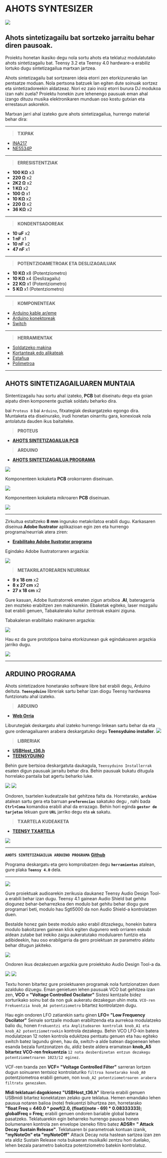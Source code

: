 # AHOTS SYNTESIZER

![](https://github.com/ABICoop/Ahots-Syntesizer/blob/main/portada.png?raw=true)

## Ahots sintetizagailu bat sortzeko jarraitu behar diren pausoak.
Proiektu honetan ikasiko degu nola sortu ahots eta teklatuz modulatutako ahots sintetizagailu bat. Teensy 3.2 eta Teensy 4.0 hardware-a erabiliz lortuko dugu sintetizagailua martxan jartzea.

Ahots sintetizagailu bat sortzearen ideia etorri zen etorkizunerako lan pentsatze moduan. Nola pertsona batzuek lan egiten dute soinuak sortzez eta sintetizadoreekin aldatzeaz. Nori ez zaio inoiz etorri burura DJ modukoa izan nahi zuela? Proiektu honekin zure lehenengo pausuak eman ahal izango dituzu musika elektronikaren munduan oso kostu gutxian eta errestasun askorekin.

Martxan jarri ahal izateko gure ahots sintetizagailua, hurrengo material behar dira:

***

> **TXIPAK**                     
* [INA217](https://www.amazon.es/Reland-Sun-INA217P-INA217-INA217AIP/dp/B09M3473CX/ref=sr_1_2?__mk_es_ES=%C3%85M%C3%85%C5%BD%C3%95%C3%91&crid=1EB6WGADDAC3R&keywords=ina217&qid=1676304989&sprefix=ina217%2Caps%2C91&sr=8-2) 
* [NE5534P](https://www.amazon.es/HUABAN-Amplificador-operativo-NE5534-unidades/dp/B0BGKPV8YF/ref=sr_1_1?__mk_es_ES=%C3%85M%C3%85%C5%BD%C3%95%C3%91&crid=AB7LONQZ8L7R&keywords=ne5534&qid=1676305036&sprefix=ne5534%2Caps%2C90&sr=8-1)

***

> **ERRESISTENTZIAK**
* **100 KΩ**  x3
* **220 Ω**  x2
* **2K2 Ω**  x2
* **1 KΩ**  x2
* **100 Ω**  x1
* **10 KΩ**  x2
* **220 Ω**  x2
* **36 KΩ**  x2

***

> **KONDENTSADOREAK**

* **10 uF**  x2
* **1 nF**  x1
* **10 nF**  x2
* **47 nF**  x1

***

> **POTENTZIOAMETROAK ETA DESLIZAGAILUAK**

* **10 KΩ**  x8 (Potentziometro)
* **10 KΩ**  x4 (Deslizagailu)
* **22 KΩ**  x1 (Potentziometro)
* **5 KΩ**  x1 (Potentziometro)

***

> **KOMPONENTEAK**
* [Arduino kable ar/eme](https://www.amazon.com/DEPEPE-2-54mm-Headers-Arduino-Prototype/dp/B074HVBTZ4?dchild=1&keywords=female+header&qid=1614277638&sr=8-3&linkCode=sl1&tag=opegreene-20&linkId=75c0eb8c0478cfef148c03a78898a051&language=en_US&ref_=as_li_ss_tl)
* [Arduino konektoreak](https://www.amazon.com/Elegoo-EL-CP-004-Multicolored-Breadboard-arduino/dp/B01EV70C78?crid=2TGFZ04R0CTBC&dchild=1&keywords=jumper+wires+female+to+male&qid=1616433451&sprefix=jumper+wire,aps,426&sr=8-1-spons&psc=1&spLa=ZW5jcnlwdGVkUXVhbGlmaWVyPUEyU1IwMjFYUUQzQTEwJmVuY3J5cHRlZElkPUEwNjY4NjU2RzRDWkE1QVFHMFdSJmVuY3J5cHRlZEFkSWQ9QTA5NDUzMjExRUtQVk9KOTU5MVg5JndpZGdldE5hbWU9c3BfYXRmJmFjdGlvbj1jbGlja1JlZGlyZWN0JmRvTm90TG9nQ2xpY2s9dHJ1ZQ%3D%3D&linkCode=sl1&tag=opegreene-20&linkId=2b274fdd7e99e5950ab9fd82304d5d3c&language=en_US&ref_=as_li_ss_tl)
* [Switch](https://www.amazon.es/Aussel-posiciones-interruptor-palanca-Arduino/dp/B077D9FRGL/ref=sr_1_5?keywords=switch+arduino&qid=1676486772&sprefix=switch+ard%2Caps%2C96&sr=8-5)

***

> **HERRAMIENTAK**
* [Soldatzeko makina](https://www.google.com/shopping/product/5042715519988754151?q=estacion+de+soldadura&prds=epd:17283412033935127216,eto:17283412033935127216_0,rsk:PC_3058408035792851722&sa=X&ved=0ahUKEwi769iqtIH2AhUGSfEDHTTRCMsQ9pwGCAU)
* [Kortanteak edo alikateak](https://www.google.com/shopping/product/1?q=cortante&prds=epd:8859887341376829913,eto:8859887341376829913_0,pid:8859887341376829913&sa=X&ved=0ahUKEwjgp7jYtIH2AhWxRPEDHVwxBD8Q9pwGCAc)
* [Estañua](https://es.rs-online.com/web/p/estano-e-hilo-de-soldar/1047189?cm_mmc=ES-PLA-DS3A-_-google-_-CSS_ES_ES_Herramienta_El%C3%A9ctrica_y_Soldadura_Whoop+(2)-_-(ES:Whoop!)+Esta%C3%B1o+e+Hilo+de+Soldar-_-1047189&matchtype=&pla-305619873070&gclid=Cj0KCQiAu62QBhC7ARIsALXijXTX-TMjnpBkwoCMX4DuGWD5Kg1hb9i8SoM2XOcIjuM4Jp8HE7iA6VYaAvr2EALw_wcB&gclsrc=aw.ds) 
* [Polimetroa](https://www.amazon.es/KAIWEETS-Mult%C3%ADmetro-Continuidad-Resistencia-Miniestuche/dp/B08CX9W7G3/ref=sr_1_1_sspa?__mk_es_ES=%C3%85M%C3%85%C5%BD%C3%95%C3%91&crid=265JQZ45KZGYR&keywords=polimetro&qid=1676486961&sprefix=polimetro%2Caps%2C98&sr=8-1-spons&sp_csd=d2lkZ2V0TmFtZT1zcF9hdGY&psc=1)

***
## AHOTS SINTETIZAGAILUAREN MUNTAIA
Sintentizagailu hau sortu ahal izateko, **PCB** bat diseinatu degu eta goian aipatu diren komponente guztiak soldatu beharko dira.

bai `Proteus 8` bai `Arduino`, fitxategiak deskargatzeko egongo dira. Muntaketa eta diseinurako, irudi honetan oinarritu gara, konexioak nola antolatuta dauden ikus baitaiteke.

>**PROTEUS**
* [**AHOTS SINTETIZAGAILUA PCB**](https://github.com/ABICoop/Ahots-Syntesizer/tree/main/PCB-design)

>**ARDUINO**
* [**AHOTS SINTETIZAGAILUA PROGRAMA**](https://github.com/ABICoop/Ahots-Syntesizer/tree/main/Arduino-code)

![](https://github.com/ABICoop/Ahots-Syntesizer/blob/main/images/eskema-orokorra.jpg)

Komponenteen kokaketa **PCB** orokorraren diseinuan.

![](https://github.com/ABICoop/Ahots-Syntesizer/blob/main/PCB-design/pcb-design.PNG?raw=true)

Komponenteen kokaketa mikroaren **PCB** diseinuan.

![](https://github.com/ABICoop/Ahots-Syntesizer/blob/main/PCB-design/mikro-PCB.PNG)
***
Zirkuitua estaltzeko **8 mm** inguruko metakrilatoa erabili dugu. Karkasaren diseinua **Adobe Ilustrator** aplikazioan egin zen eta hurrengo programa/neurriak atera ziren:

* [**Erabilitako Adobe Ilustrator programa**](https://github.com/ABICoop/Ahots-Syntesizer/blob/main/METAKRILATO.ai)

Egindako Adobe Ilustratorraren argazkia:

![](https://github.com/ABICoop/Ahots-Syntesizer/blob/main/images/Adobe-karkasa.PNG)

>**METAKRILATOREAREN NEURRIAK**
  * **9 x 18 cm** x2
  * **8 x 27 cm** x2
  * **27 x 18 cm** x2

Gure kasuan, Adobe Ilustratorrek ematen zigun artxiboa .**AI**, bateragarria zen mozteko erabiltzen zen makinarekin. Ebaketak egiteko, laser mozgailu bat erabili genuen, Tabakalerako kultur zentroak eskaini ziguna.

Tabakaleran erabilitako makinaren argazkia:

![](https://media.discordapp.net/attachments/1074728580958924951/1075479417121415339/laser-makina.png?width=946&height=640)

Hau ez da gure prototipoa baina etorkizunean guk egindakoaren argazkia jarriko dugu.

![](https://media.discordapp.net/attachments/1074728580958924951/1075481188766056478/metakrilatoa.jpg)
***

## ARDUINO PROGRAMA

Ahots sintetizadore honetarako software libre bat erabili degu, Arduino deituta. **`Teensyduino`** libreriak sartu behar izan diogu Teensy hardwarea funtzionatu ahal izateko.

>**ARDUINO**

* [**Web Orria**](https://www.arduino.cc/en/software)

Liburutegiak deskargatu ahal izateko hurrengo linkean sartu behar da eta gure ordenagailuaren arabera deskargatuko degu **Teensyduino installer**.
![](https://github.com/ABICoop/Ahots-Syntesizer/blob/main/images/Teensyduino-installer.png)

>**LIBRERIAK**

* [**USBHost_t36.h**](https://github.com/PaulStoffregen/USBHost_t36)
* [**TEENSYDUINO**](https://www.pjrc.com/teensy/td_download.html)

Behin gure bertsioa deskargatuta daukagula, `Teensyduino Installerrak` esaten digun pausuak jarraitu behar dira. Behin pausuak bukatu ditugula horrelako pantaila bat agertu beharko luke.

![](https://github.com/ABICoop/Ahots-Syntesizer/blob/main/images/teensyduino_installer_1.png)
![](https://github.com/ABICoop/Ahots-Syntesizer/blob/main/images/teensyduino_installer_2.png)

Ondoren, txartelen kudeatzaile bat gehitzea falta da. Horretarako, **`archivo`** atalean sartu gera eta barruan **`preferencias`** sakatuko degu 
 , nahi bada **`Ctrl+Coma`** komandoa erabili ahal da errazago. Behin hori eginda **`gestor de tarjetas`** lekuan gure **`URL`** jarriko degu eta **`ok`** sakatu.

> **TXARTELA KUDEAKETA**
* [**TEENSY TXARTELA**](https://www.pjrc.com/teensy/package_teensy_index.json)

![](https://www.esploradores.com/wp-content/uploads/2016/09/2-2-1024x496.png)

***

**`AHOTS SINTETIZAGAILUA ARDUINO PROGRAMA`** [**Github**](https://github.com/ABICoop/Ahots-Syntesizer/tree/main/Arduino-code)

Programa deskargatu eta gero komprobatzen degu **`herramientas`** atalean, gure plaka **`Teensy 4.0`** dela.
***
![](https://github.com/ABICoop/Ahots-Syntesizer/blob/main/images/plaka-aukeratu.png)

Gure proiektuak audioarekin zerikusia daukanez Teensy Audio Design Tool-a erabili behar izan dugu. Teensy 4.1 gainean Audio Shield bat gehitu diogunez behar-beharrezkoa den modulo bat gehitu behar diogu gure programari beti, modulo hau Sgtl5000 da non Audio Shield-a kontrolatzen duen. 

Bestalde honez gain beste modulo asko erabil ditzazkegu, honekin batera modulo bakoitzaren gainean klick egiten dugunero web orriaren eskubi aldean zutabe bat irekiko zaigu aukeratutako moduluaren funtzio eta adibideekin, hau oso erabilgarria da gero proiektuan ze parametro aldatu behar ditugun jakiteko. 

![](https://media.discordapp.net/attachments/1074728580958924951/1075486023347339334/image.png?width=960&height=484)

Ondoren ikus dezakezuen argazkia gure proiektuko Audio Design Tool-a da.

![](https://media.discordapp.net/attachments/1074728580958924951/1075482773105684630/image.png?width=960&height=485)
![](https://media.discordapp.net/attachments/1074728580958924951/1075483044481339473/image.png?width=960&height=481)

Textu honen bitartez gure proiektuaren programak nola funtzionatzen duen azalduko dizuegu. Eman genietuen lehen pausuak VCO bat gehitzea izan zen, **VCO = "Voltage Controlled Oscilator"** Sistesi kentzaile bidez sorturikako soinu bat da non guk aukeratu dezakegun uhin mota. `VCO-ren Frekuentzia knob_A4 potentziometro` bitartez kontrolatzen dugu. 

Hau egin ondoren LFO zatiarekin sartu ginen **LFO= "Low Frequency Oscilator"** Seinale sortzaile moduan erabiltzenda eta aurrekoa modulatzeko balio du, honen `Frekuentzi eta Anplitudearen kontrolak knob_A1 eta knob_A2 potentziometroekin` kontrola dezakegu. Behin VCO LFO-kin batera modulatzean 12 noten kontrola edukitzea pentsatu genuen eta hau egiteko switch batez lagundu ginen, hau da, switch-a alde batean dagoenean lehen esanda bezala funtzonatzen du, aldiz beste aldera eramatean **knob_A5 bitartez VCO-ren frekuentzia** `12 nota desberdinetan entzun dezakegu potentziometroaren 1023/12 eginez`. 

VCF-ren txanda zen **VCF= "Voltage Controlled Filter"** sarreran lortzen dugun soinuaren tentsioz kontrolaturiko `filtroa honetarako knob_A0` potentziometroa erabili genuen, non `knob_A2 potentziometroaren arabera filtratu genezaken`. 

**Midi teklatuari dagokionez "USBHost_t36.h"** libreria erabili genuen USBmidi bitartez konektatzen zelako gure teklatua. Hemen emandako lehen pausua notaren balioa (note) frekuentzi bihurtzea zen, horretarako   
**"float Freq = 440.0 * powf(2.0, (float)(note - 69) * 0.08333333);
globalFreq = Freq;** 
erabili genuen ondoren bariable global batera pasatzeko. Teklatuarekin egin beharreko hurrengo pausoa honen bolumenaren kontrola zen envelope izeneko filtro batez **ADSR= " Attack Decay Sustain Release"**. Teklatuaren bi parametroak kontuan izanik, **"myNoteOn" eta "myNoteOff"** Attack Decay nota hastean sartzea izan zen eta aldiz Sustain Release nota bukaeran musikalki zentzu hori duelako, lehen bezala parametro bakoitza potentziometro batekin kontrolatuz.
***
